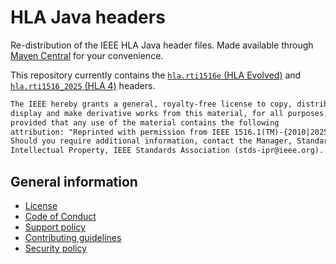 # HLA Java headers

Re-distribution of the IEEE HLA Java header files.
Made available through [Maven Central](https://central.sonatype.com/search?namespace=nl.tno) for your convenience.

This repository currently contains the [`hla.rti1516e` (HLA Evolved)](https://standards.ieee.org/wp-content/uploads/import/download/1516.1-2010_downloads.zip) and [`hla.rti1516_2025` (HLA 4)](https://standards.ieee.org/wp-content/uploads/2025/08/1516.1-2025_downloads.zip) headers.

```txt
The IEEE hereby grants a general, royalty-free license to copy, distribute,
display and make derivative works from this material, for all purposes,
provided that any use of the material contains the following
attribution: "Reprinted with permission from IEEE 1516.1(TM)-{2010|2025}".
Should you require additional information, contact the Manager, Standards
Intellectual Property, IEEE Standards Association (stds-ipr@ieee.org).
```

## General information

- [License](LICENSE)
- [Code of Conduct](https://github.com/TNO-MST/.github/blob/main/CODE_OF_CONDUCT.md)
- [Support policy](https://github.com/TNO-MST/.github/blob/main/SUPPORT.md)
- [Contributing guidelines](https://github.com/TNO-MST/.github/blob/main/CONTRIBUTING.md)
- [Security policy](https://github.com/TNO-MST/.github/blob/main/SECURITY.md)
